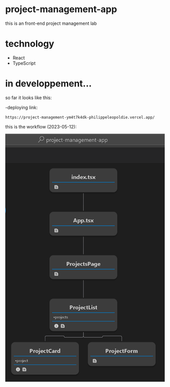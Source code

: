 # project-management-app
  this is an front-end project management lab

# technology
- React
- TypeScript


# in developpement...

so far it looks like this:

  -deploying link:

    https://project-management-ym4t7k4dk-philippeleopoldie.vercel.app/

this is the workflow (2023-05-12):

![my image](Workflow_Tree_2023_05_12.png)




